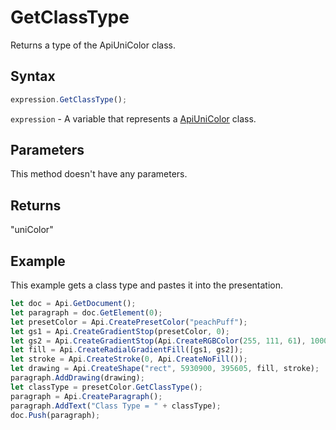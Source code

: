 # GetClassType

Returns a type of the ApiUniColor class.

## Syntax

```javascript
expression.GetClassType();
```

`expression` - A variable that represents a [ApiUniColor](../ApiUniColor.md) class.

## Parameters

This method doesn't have any parameters.

## Returns

"uniColor"

## Example

This example gets a class type and pastes it into the presentation.

```javascript editor-docx
let doc = Api.GetDocument();
let paragraph = doc.GetElement(0);
let presetColor = Api.CreatePresetColor("peachPuff");
let gs1 = Api.CreateGradientStop(presetColor, 0);
let gs2 = Api.CreateGradientStop(Api.CreateRGBColor(255, 111, 61), 100000);
let fill = Api.CreateRadialGradientFill([gs1, gs2]);
let stroke = Api.CreateStroke(0, Api.CreateNoFill());
let drawing = Api.CreateShape("rect", 5930900, 395605, fill, stroke);
paragraph.AddDrawing(drawing);
let classType = presetColor.GetClassType();
paragraph = Api.CreateParagraph();
paragraph.AddText("Class Type = " + classType);
doc.Push(paragraph);
```
